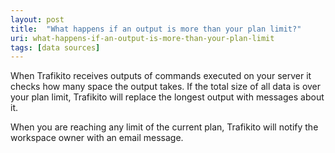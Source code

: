 ```yaml
---
layout: post
title:  "What happens if an output is more than your plan limit?"
uri: what-happens-if-an-output-is-more-than-your-plan-limit
tags: [data sources]
---
```

When Trafikito receives outputs of commands executed on your server it checks how many space the output takes. If the total size of all data is over your plan limit, Trafikito will replace the longest output with messages about it.

<!--more-->

When you are reaching any limit of the current plan, Trafikito will notify the workspace owner with an email message.